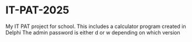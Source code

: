 # IT-PAT-2025
My IT PAT project for school. This includes a calculator program created in Delphi
The admin password is either d or w depending on which version
